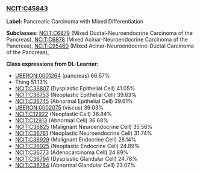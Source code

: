
### [NCIT:C45843](http://purl.obolibrary.org/obo/NCIT_C45843)
**Label:** Pancreatic Carcinoma with Mixed Differentiation

**Subclasses:** [NCIT:C6879](http://purl.obolibrary.org/obo/NCIT_C6879) (Mixed Ductal-Neuroendocrine Carcinoma of the Pancreas), [NCIT:C6878](http://purl.obolibrary.org/obo/NCIT_C6878) (Mixed Acinar-Neuroendocrine Carcinoma of the Pancreas), [NCIT:C95460](http://purl.obolibrary.org/obo/NCIT_C95460) (Mixed Acinar-Neuroendocrine-Ductal Carcinoma of the Pancreas), 

**Class expressions from DL-Learner:**

- [UBERON:0001264](http://purl.obolibrary.org/obo/UBERON_0001264) (pancreas) 66.67%
- Thing 51.13%
- [NCIT:C36807](http://purl.obolibrary.org/obo/NCIT_C36807) (Dysplastic Epithelial Cell) 41.05%
- [NCIT:C36753](http://purl.obolibrary.org/obo/NCIT_C36753) (Neoplastic Epithelial Cell) 39.63%
- [NCIT:C36745](http://purl.obolibrary.org/obo/NCIT_C36745) (Abnormal Epithelial Cell) 39.61%
- [UBERON:0002075](http://purl.obolibrary.org/obo/UBERON_0002075) (viscus) 39.03%
- [NCIT:C12922](http://purl.obolibrary.org/obo/NCIT_C12922) (Neoplastic Cell) 36.84%
- [NCIT:C12913](http://purl.obolibrary.org/obo/NCIT_C12913) (Abnormal Cell) 36.68%
- [NCIT:C36825](http://purl.obolibrary.org/obo/NCIT_C36825) (Malignant Neuroendocrine Cell) 35.56%
- [NCIT:C36761](http://purl.obolibrary.org/obo/NCIT_C36761) (Neoplastic Neuroendocrine Cell) 31.74%
- [NCIT:C36929](http://purl.obolibrary.org/obo/NCIT_C36929) (Malignant Endocrine Cell) 28.14%
- [NCIT:C36925](http://purl.obolibrary.org/obo/NCIT_C36925) (Neoplastic Endocrine Cell) 24.89%
- [NCIT:C36773](http://purl.obolibrary.org/obo/NCIT_C36773) (Adenocarcinoma Cell) 24.89%
- [NCIT:C36794](http://purl.obolibrary.org/obo/NCIT_C36794) (Dysplastic Glandular Cell) 24.78%
- [NCIT:C36764](http://purl.obolibrary.org/obo/NCIT_C36764) (Abnormal Glandular Cell) 23.07%


